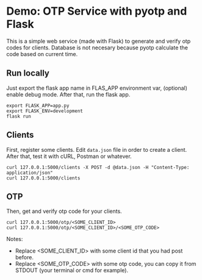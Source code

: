 # Demo: OTP Service with pyotp and Flask

This is a simple web service (made with Flask) to generate and verify otp codes for clients. Database is not necesary because pyotp calculate the code based on current time.

## Run locally

Just export the flask app name in FLAS_APP environment var, (optional) enable debug mode.
After that, run the flask app.

```
export FLASK_APP=app.py
export FLASK_ENV=development
flask run
```

## Clients

First, register some clients. Edit `data.json` file in order to create a client.
After that, test it with cURL, Postman or whatever.

```
curl 127.0.0.1:5000/clients -X POST -d @data.json -H "Content-Type: application/json"
curl 127.0.0.1:5000/clients
```

## OTP

Then, get and verify otp code for your clients.

```
curl 127.0.0.1:5000/otp/<SOME_CLIENT_ID>
curl 127.0.0.1:5000/otp/<SOME_CLIENT_ID>/<SOME_OTP_CODE>
```

Notes:

- Replace <SOME_CLIENT_ID> with some client id that you had post before.
- Replace <SOME_OTP_CODE> with some otp code, you can copy it from STDOUT (your terminal or cmd for example).
